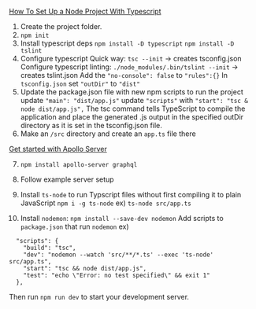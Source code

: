 [How To Set Up a Node Project With Typescript](https://www.digitalocean.com/community/tutorials/setting-up-a-node-project-with-typescript)

1. Create the project folder.
2. `npm init`
3. Install typescript deps
`npm install -D typescript`
`npm install -D tslint`
4. Configure typescript
Quick way: `tsc --init` -> creates tsconfig.json
Configure typescript linting: `./node_modules/.bin/tslint --init` -> creates tslint.json
Add the `"no-console": false` to `"rules":{}`
In `tsconfig.json` set `"outDir"` to `"dist"`
5. Update the package.json file with new npm scripts to run the project
update `"main": "dist/app.js"`
update `"scripts"` with `"start": "tsc & node dist/app.js",`
The tsc command tells TypeScript to compile the application and place the generated .js output in the specified outDir directory as it is set in the tsconfig.json file.
6. Make an `/src` directory and create an `app.ts` file there

[Get started with Apollo Server](https://www.apollographql.com/docs/apollo-server/getting-started/)

7. `npm install apollo-server graphql`
8. Follow example server setup

9. Install `ts-node` to run Typscript files without first compiling it to plain JavaScript
`npm i -g ts-node`
ex) `ts-node src/app.ts`

10. Install `nodemon`: `npm install --save-dev nodemon`
Add scripts to `package.json` that run `nodemon`
ex)
```
  "scripts": {
    "build": "tsc",
    "dev": "nodemon --watch 'src/**/*.ts' --exec 'ts-node' src/app.ts",
    "start": "tsc && node dist/app.js",
    "test": "echo \"Error: no test specified\" && exit 1"
  },
  ```

Then run `npm run dev` to start your development server.